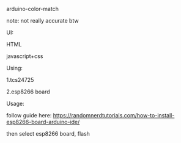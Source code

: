 arduino-color-match

note: not really accurate btw

UI:

HTML

javascript+css

Using:

1.tcs24725

2.esp8266 board

Usage:

follow guide here: https://randomnerdtutorials.com/how-to-install-esp8266-board-arduino-ide/

then select esp8266 board, flash

